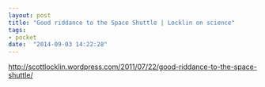 ```yaml
---
layout: post
title: "Good riddance to the Space Shuttle | Locklin on science"
tags:
- pocket
date:  "2014-09-03 14:22:28"
---
```


http://scottlocklin.wordpress.com/2011/07/22/good-riddance-to-the-space-shuttle/

